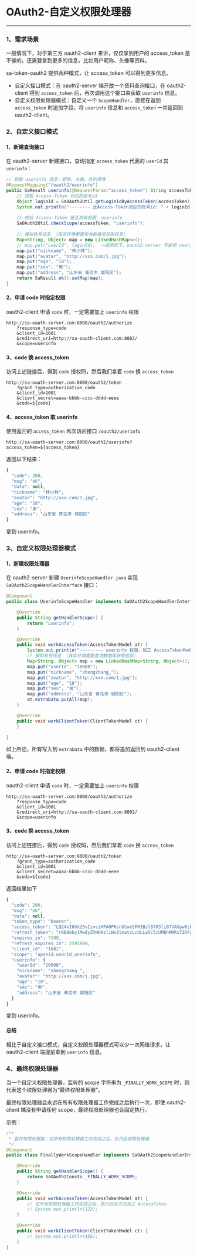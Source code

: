 # OAuth2-自定义权限处理器 

--- 

### 1、需求场景
一般情况下，对于第三方 oauth2-client 来讲，仅仅拿到用户的 access_token 是不够的，还需要拿到更多的信息，比如用户昵称、头像等资料。

sa-token-oauth2 提供两种模式，让 access_token 可以得到更多信息。

- 自定义接口模式：在 oauth2-server 端开放一个资料查询接口，在 oauth2-client 得到 `access_token` 后，再次调用这个接口来获取 `userinfo` 信息。
- 自定义权限处理器模式：自定义一个 `ScopeHandler`，直接在返回 `access_token` 时追加字段，将 `userinfo` 信息和 `access_token` 一并返回到 oauth2-client。


### 2、自定义接口模式

#### 1、新建查询接口

在 oauth2-server 新建接口，查询指定 `access_token` 代表的 `userId` 其 `userinfo`：

``` java
// 获取 userinfo 信息：昵称、头像、性别等等
@RequestMapping("/oauth2/userinfo")
public SaResult userinfo(@RequestParam("access_token") String accessToken) {
	// 获取 Access-Token 对应的账号id
	Object loginId = SaOAuth2Util.getLoginIdByAccessToken(accessToken);
	System.out.println("-------- 此Access-Token对应的账号id: " + loginId);
	
	// 校验 Access-Token 是否具有权限: userinfo
	SaOAuth2Util.checkScope(accessToken, "userinfo");
	
	// 模拟账号信息 （真实环境需要查询数据库获取信息）
	Map<String, Object> map = new LinkedHashMap<>();
	// map.put("userId", loginId);  一般原则下，oauth2-server 不能把 userId 返回给 oauth2-client
	map.put("nickname", "林小林");
	map.put("avatar", "http://xxx.com/1.jpg");
	map.put("age", "18");
	map.put("sex", "男");
	map.put("address", "山东省 青岛市 城阳区");
	return SaResult.ok().setMap(map);
}
```


#### 2、申请 code 时指定权限
oauth2-client 申请 `code` 时，一定需要加上 `userinfo` 权限

``` url
http://sa-oauth-server.com:8000/oauth2/authorize
	?response_type=code
	&client_id=1001
	&redirect_uri=http://sa-oauth-client.com:8002/
	&scope=userinfo
```


#### 3、code 换 access_token
访问上述链接后，得到 `code` 授权码，然后我们拿着 `code` 换 `access_token`

``` url
http://sa-oauth-server.com:8000/oauth2/token
    ?grant_type=authorization_code
    &client_id=1001
    &client_secret=aaaa-bbbb-cccc-dddd-eeee
    &code=${code}
```

#### 4、access_token 取 userinfo 
使用返回的 `access_token` 再次访问接口 `/oauth2/userinfo`

``` url
http://sa-oauth-server.com:8000/oauth2/userinfo?access_token=${access_token}
```

返回以下结果：
``` js
{
  "code": 200,
  "msg": "ok",
  "data": null,
  "nickname": "林小林",
  "avatar": "http://xxx.com/1.jpg",
  "age": "18",
  "sex": "男",
  "address": "山东省 青岛市 城阳区"
}
```

拿到 userinfo。



### 3、自定义权限处理器模式

#### 1、新建权限处理器
在 oauth2-server 新建 `UserinfoScopeHandler.java` 实现 `SaOAuth2ScopeHandlerInterface` 接口：

``` java
@Component
public class UserinfoScopeHandler implements SaOAuth2ScopeHandlerInterface {

    @Override
    public String getHandlerScope() {
        return "userinfo";
    }

    @Override
    public void workAccessToken(AccessTokenModel at) {
        System.out.println("--------- userinfo 权限，加工 AccessTokenModel --------- ");
        // 模拟账号信息 （真实环境需要查询数据库获取信息）
        Map<String, Object> map = new LinkedHashMap<String, Object>();
        map.put("userId", "10008");
        map.put("nickname", "shengzhang_");
        map.put("avatar", "http://xxx.com/1.jpg");
        map.put("age", "18");
        map.put("sex", "男");
        map.put("address", "山东省 青岛市 城阳区");
        at.extraData.putAll(map);
    }

    @Override
    public void workClientToken(ClientTokenModel ct) {
    }

}
```

如上所述，所有写入到 `extraData` 中的数据，都将追加返回到 oauth2-client 端。


#### 2、申请 code 时指定权限
oauth2-client 申请 `code` 时，一定需要加上 `userinfo` 权限
``` url
http://sa-oauth-server.com:8000/oauth2/authorize
	?response_type=code
	&client_id=1001
	&redirect_uri=http://sa-oauth-client.com:8002/
	&scope=userinfo
```


#### 3、code 换 access_token
访问上述链接后，得到 `code` 授权码，然后我们拿着 `code` 换 `access_token`
``` url
http://sa-oauth-server.com:8000/oauth2/token
    ?grant_type=authorization_code
    &client_id=1001
    &client_secret=aaaa-bbbb-cccc-dddd-eeee
    &code=${code}
```

返回结果如下
``` js
{
  "code": 200,
  "msg": "ok",
  "data": null,
  "token_type": "bearer",
  "access_token": "LQ24xI0hX25vIzvciHPA0PNsnGCweSFM1Bzl8783li07VAXpw8sEfn9xsta2",
  "refresh_token": "rKB8mby1Mw8yZXHbWzliHx6lmatcLcULLw5C5cUMBhMMRx72DFg5u0owZgrA",
  "expires_in": 7199,
  "refresh_expires_in": 2591999,
  "client_id": "1001",
  "scope": "openid,userid,userinfo",
  "userinfo": {
    "userId": "10008",
    "nickname": "shengzhang_",
    "avatar": "http://xxx.com/1.jpg",
    "age": "18",
    "sex": "男",
    "address": "山东省 青岛市 城阳区"
  }
}
```

拿到 userinfo。

#### 总结
相比于自定义接口模式，自定义权限处理器模式可以少一次网络请求，让 oauth2-client 端提前拿到 `userinfo` 信息。



### 4、最终权限处理器
当一个自定义权限处理器，监听的 scope 字符串为 `_FINALLY_WORK_SCOPE` 时，则代表这个权限处理器为“最终权限处理器”。

最终权限处理器会永远在所有权限处理器工作完成之后执行一次，即使 oauth2-client 端没有申请任何 scope，最终权限处理器也会固定执行。

示例：
``` java
/**
 * 最终权限处理器：在所有权限处理器工作完成之后，执行此权限处理器
 */
@Component
public class FinallyWorkScopeHandler implements SaOAuth2ScopeHandlerInterface {

    @Override
    public String getHandlerScope() {
        return SaOAuth2Consts._FINALLY_WORK_SCOPE;
    }

    @Override
    public void workAccessToken(AccessTokenModel at) {
        // 在所有权限处理器工作完成之后，执行此处方法加工 AccessToken
        // System.out.println(123);
    }

    @Override
    public void workClientToken(ClientTokenModel ct) {
        // System.out.println(456);
    }
}
```










